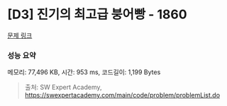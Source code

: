 # [D3] 진기의 최고급 붕어빵 - 1860 

[문제 링크](https://swexpertacademy.com/main/code/problem/problemDetail.do?contestProbId=AV5LsaaqDzYDFAXc) 

### 성능 요약

메모리: 77,496 KB, 시간: 953 ms, 코드길이: 1,199 Bytes



> 출처: SW Expert Academy, https://swexpertacademy.com/main/code/problem/problemList.do